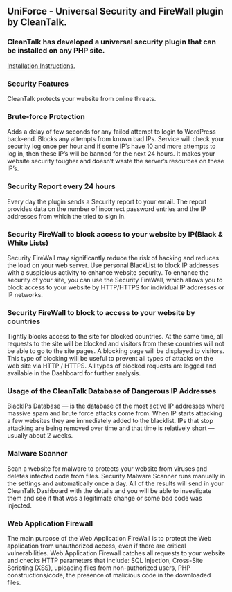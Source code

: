 ## UniForce - Universal Security and FireWall plugin by CleanTalk.


### CleanTalk has developed a universal security plugin that can be installed on any PHP site.
[Installation Instructions.](https://cleantalk.org/help/install-uniforce-security "Installation Instructions")

### Security Features
CleanTalk protects your website from online threats.

### Brute-force Protection
Adds a delay of few seconds for any failed attempt to login to WordPress back-end. Blocks any attempts from known bad IPs.
Service will check your security log once per hour and if some IP’s have 10 and more attempts to log in, then these IP’s will be banned for the next 24 hours. It makes your website security tougher and doesn’t waste the server’s resources on these IP’s.

### Security Report every 24 hours
Every day the plugin sends a Security report to your email. The report provides data on the number of incorrect password entries and the IP addresses from which the tried to sign in.

### Security FireWall to block access to your website by IP(Black & White Lists)
Security FireWall may significantly reduce the risk of hacking and reduces the load on your web server. Use personal BlackList to block IP addresses with a suspicious activity to enhance website security. To enhance the security of your site, you can use the Security FireWall, which allows you to block access to your website by HTTP/HTTPS for individual IP addresses or IP networks.

### Security FireWall to block to access to your website by countries
Tightly blocks access to the site for blocked countries. At the same time, all requests to the site will be blocked and visitors from these countries will not be able to go to the site pages. A blocking page will be displayed to visitors. This type of blocking will be useful to prevent all types of attacks on the web site via HTTP / HTTPS. All types of blocked requests are logged and available in the Dashboard for further analysis.

### Usage of the CleanTalk Database of Dangerous IP Addresses
BlackIPs Database — is the database of the most active IP addresses where massive spam and brute force attacks come from. When IP starts attacking a few websites they are immediately added to the blacklist. IPs that stop attacking are being removed over time and that time is relatively short — usually about 2 weeks.

### Malware Scanner
Scan a website for malware to protects your website from viruses and deletes infected code from files. Security Malware Scanner runs manually in the settings and automatically once a day. All of the results will send in your CleanTalk Dashboard with the details and you will be able to investigate them and see if that was a legitimate change or some bad code was injected.

### Web Application Firewall
The main purpose of the Web Application FireWall is to protect the Web application from unauthorized access, even if there are critical vulnerabilities. Web Application Firewall catches all requests to your website and checks HTTP parameters that include: SQL Injection, Cross-Site Scripting (XSS), uploading files from non-authorized users, PHP constructions/code, the presence of malicious code in the downloaded files.
